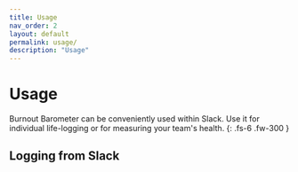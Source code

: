 ```yaml
---
title: Usage
nav_order: 2
layout: default
permalink: usage/
description: "Usage"
---
```


# Usage

Burnout Barometer can be conveniently used within Slack. Use it for individual
life-logging or for measuring your team's health.
{: .fs-6 .fw-300 }


## Logging from Slack 


